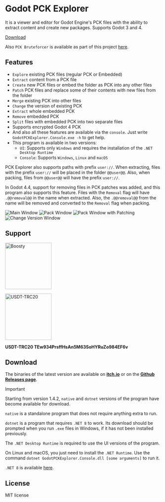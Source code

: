 # Godot PCK Explorer

It is a viewer and editor for Godot Engine's PCK files with the ability to extract content and create new packages. Supports Godot 3 and 4.

[Download](#download)

Also `PCK Bruteforcer` is available as part of this project [here](Bruteforcer/).

## Features

* `Explore` existing PCK files (regular PCK or Embedded)
* `Extract` content from a PCK file
* `Create` new PCK files or embed the folder as PCK into any other files
* `Patch` PCK files and replace some of their contents with new files from the folder
* `Merge` existing PCK into other files
* `Change` the version of existing PCK
* `Extract` whole embedded PCK
* `Remove` embedded PCK
* `Split` files with embedded PCK into two separate files
* Supports encrypted Godot 4 PCK
* And also all these features are available via the `console`. Just write `GodotPCKExplorer.Console.exe -h` to get help.
* This program is available in two versions:
  * `UI`: Supports only `Windows` and requires the installation of the `.NET Desktop Runtime`
  * `Console`: Supports `Windows`, `Linux` and `macOS`

PCK Explorer also supports paths with prefix `user://`. When extracting, files with the prefix `user://` will be placed in the folder `@@user@@`. Also, when packing, files from `@@user@@` will have the prefix `user://`.

In Godot 4.4, support for removing files in PCK patches was added, and this program also supports this feature. Files with the `Removal` flag will have `.@@removal@@` in the name when extracted. Also, the `.@@removal@@` from the name will be removed and converted to the `Removal` flag when packing.

![Main Window](Images/MainForm.png)
![Pack Window](Images/CreatePack.png)
![Pack Window with Patching](Images/CreatePackPatch.png)
![Change Version Window](Images/ChangeVersion.png)

## Support

<a href="https://boosty.to/dmitriysalnikov/donate"><img src="./Images/boosty.png" alt="Boosty" width=150px/></a>

<a href="#"><img src="./Images/USDT-TRC20.png" alt="USDT-TRC20" width=150px/></a>

<b>USDT-TRC20 TEw934PrsffHsAn5M63SoHYRuZo984EF6v</b>

## Download

The binaries of the latest version are available on [**itch.io**](https://dmitriysalnikov.itch.io/godot-pck-explorer) or on the [**Github Releases page**](https://github.com/DmitriySalnikov/GodotPCKExplorer/releases/latest).

> [!IMPORTANT]
> Starting from version 1.4.2, `native` and `dotnet` versions of the program have become available for download.
>
> `native` is a standalone program that does not require anything extra to run.
>
> `dotnet` is a program that requires `.NET 8` to work. Its download should be prompted when you run `.exe` files in Windows, if it has not been installed previously.
>
> The `.NET Desktop Runtime` is required to use the UI versions of the program.
>
> On Linux and macOS, you just need to install the `.NET Runtime`. Use the command `dotnet GodotPCKExplorer.Console.dll [some arguments]` to run it.
>
> `.NET 8` is available [here](https://dotnet.microsoft.com/en-us/download/dotnet/8.0).

## License

MIT license
